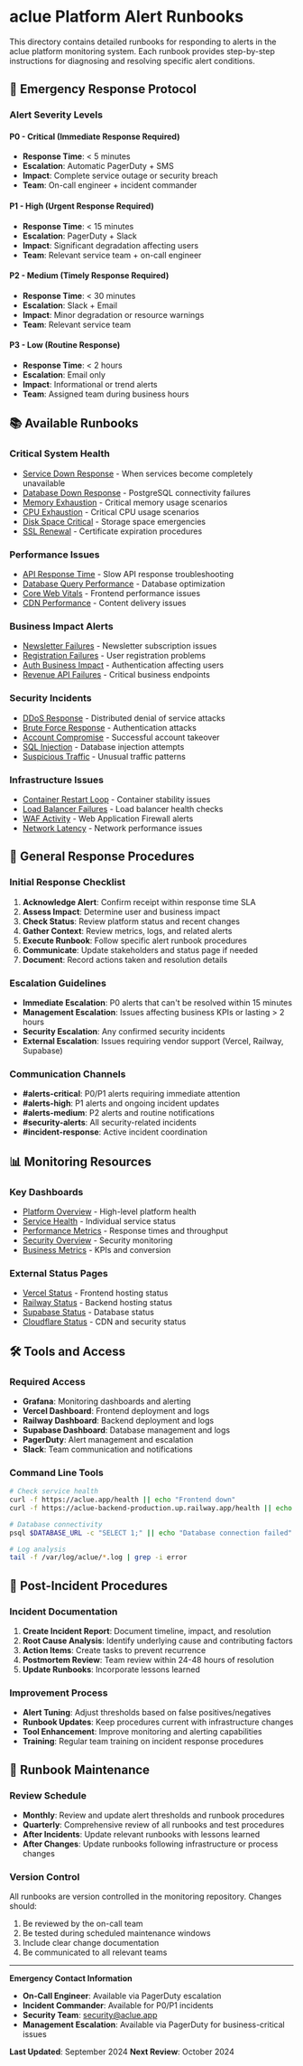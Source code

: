 # aclue Platform Alert Runbooks

This directory contains detailed runbooks for responding to alerts in the aclue platform monitoring system. Each runbook provides step-by-step instructions for diagnosing and resolving specific alert conditions.

## 🚨 Emergency Response Protocol

### Alert Severity Levels

#### P0 - Critical (Immediate Response Required)
- **Response Time**: < 5 minutes
- **Escalation**: Automatic PagerDuty + SMS
- **Impact**: Complete service outage or security breach
- **Team**: On-call engineer + incident commander

#### P1 - High (Urgent Response Required)  
- **Response Time**: < 15 minutes
- **Escalation**: PagerDuty + Slack
- **Impact**: Significant degradation affecting users
- **Team**: Relevant service team + on-call engineer

#### P2 - Medium (Timely Response Required)
- **Response Time**: < 30 minutes
- **Escalation**: Slack + Email
- **Impact**: Minor degradation or resource warnings
- **Team**: Relevant service team

#### P3 - Low (Routine Response)
- **Response Time**: < 2 hours
- **Escalation**: Email only
- **Impact**: Informational or trend alerts
- **Team**: Assigned team during business hours

## 📚 Available Runbooks

### Critical System Health
- [Service Down Response](./service-down.md) - When services become completely unavailable
- [Database Down Response](./database-down.md) - PostgreSQL connectivity failures
- [Memory Exhaustion](./memory-exhaustion.md) - Critical memory usage scenarios
- [CPU Exhaustion](./cpu-exhaustion.md) - Critical CPU usage scenarios
- [Disk Space Critical](./disk-space-critical.md) - Storage space emergencies
- [SSL Renewal](./ssl-renewal.md) - Certificate expiration procedures

### Performance Issues
- [API Response Time](./api-response-time.md) - Slow API response troubleshooting
- [Database Query Performance](./database-query-performance.md) - Database optimization
- [Core Web Vitals](./core-web-vitals-lcp.md) - Frontend performance issues
- [CDN Performance](./cdn-performance.md) - Content delivery issues

### Business Impact Alerts
- [Newsletter Failures](./newsletter-failures.md) - Newsletter subscription issues
- [Registration Failures](./registration-failures.md) - User registration problems
- [Auth Business Impact](./auth-business-impact.md) - Authentication affecting users
- [Revenue API Failures](./revenue-api-failures.md) - Critical business endpoints

### Security Incidents
- [DDoS Response](./ddos-response.md) - Distributed denial of service attacks
- [Brute Force Response](./brute-force-response.md) - Authentication attacks
- [Account Compromise](./account-compromise.md) - Successful account takeover
- [SQL Injection](./sql-injection.md) - Database injection attempts
- [Suspicious Traffic](./suspicious-traffic.md) - Unusual traffic patterns

### Infrastructure Issues
- [Container Restart Loop](./container-restart-loop.md) - Container stability issues
- [Load Balancer Failures](./health-check-failure.md) - Load balancer health checks
- [WAF Activity](./waf-activity.md) - Web Application Firewall alerts
- [Network Latency](./network-latency.md) - Network performance issues

## 🔧 General Response Procedures

### Initial Response Checklist
1. **Acknowledge Alert**: Confirm receipt within response time SLA
2. **Assess Impact**: Determine user and business impact
3. **Check Status**: Review platform status and recent changes
4. **Gather Context**: Review metrics, logs, and related alerts
5. **Execute Runbook**: Follow specific alert runbook procedures
6. **Communicate**: Update stakeholders and status page if needed
7. **Document**: Record actions taken and resolution details

### Escalation Guidelines
- **Immediate Escalation**: P0 alerts that can't be resolved within 15 minutes
- **Management Escalation**: Issues affecting business KPIs or lasting > 2 hours
- **Security Escalation**: Any confirmed security incidents
- **External Escalation**: Issues requiring vendor support (Vercel, Railway, Supabase)

### Communication Channels
- **#alerts-critical**: P0/P1 alerts requiring immediate attention
- **#alerts-high**: P1 alerts and ongoing incident updates  
- **#alerts-medium**: P2 alerts and routine notifications
- **#security-alerts**: All security-related incidents
- **#incident-response**: Active incident coordination

## 📊 Monitoring Resources

### Key Dashboards
- [Platform Overview](https://grafana.aclue.app/d/platform-overview) - High-level platform health
- [Service Health](https://grafana.aclue.app/d/service-health) - Individual service status
- [Performance Metrics](https://grafana.aclue.app/d/performance) - Response times and throughput
- [Security Overview](https://grafana.aclue.app/d/security-overview) - Security monitoring
- [Business Metrics](https://grafana.aclue.app/d/business-metrics) - KPIs and conversion

### External Status Pages
- [Vercel Status](https://www.vercel-status.com/) - Frontend hosting status
- [Railway Status](https://railway.app/status) - Backend hosting status  
- [Supabase Status](https://status.supabase.com/) - Database status
- [Cloudflare Status](https://www.cloudflarestatus.com/) - CDN and security status

## 🛠️ Tools and Access

### Required Access
- **Grafana**: Monitoring dashboards and alerting
- **Vercel Dashboard**: Frontend deployment and logs
- **Railway Dashboard**: Backend deployment and logs
- **Supabase Dashboard**: Database management and logs
- **PagerDuty**: Alert management and escalation
- **Slack**: Team communication and notifications

### Command Line Tools
```bash
# Check service health
curl -f https://aclue.app/health || echo "Frontend down"
curl -f https://aclue-backend-production.up.railway.app/health || echo "Backend down"

# Database connectivity
psql $DATABASE_URL -c "SELECT 1;" || echo "Database connection failed"

# Log analysis
tail -f /var/log/aclue/*.log | grep -i error
```

## 📝 Post-Incident Procedures

### Incident Documentation
1. **Create Incident Report**: Document timeline, impact, and resolution
2. **Root Cause Analysis**: Identify underlying cause and contributing factors
3. **Action Items**: Create tasks to prevent recurrence
4. **Postmortem Review**: Team review within 24-48 hours of resolution
5. **Update Runbooks**: Incorporate lessons learned

### Improvement Process
- **Alert Tuning**: Adjust thresholds based on false positives/negatives
- **Runbook Updates**: Keep procedures current with infrastructure changes
- **Tool Enhancement**: Improve monitoring and alerting capabilities
- **Training**: Regular team training on incident response procedures

## 🔄 Runbook Maintenance

### Review Schedule
- **Monthly**: Review and update alert thresholds and runbook procedures
- **Quarterly**: Comprehensive review of all runbooks and test procedures
- **After Incidents**: Update relevant runbooks with lessons learned
- **After Changes**: Update runbooks following infrastructure or process changes

### Version Control
All runbooks are version controlled in the monitoring repository. Changes should:
1. Be reviewed by the on-call team
2. Be tested during scheduled maintenance windows
3. Include clear change documentation
4. Be communicated to all relevant teams

---

**Emergency Contact Information**
- **On-Call Engineer**: Available via PagerDuty escalation
- **Incident Commander**: Available for P0/P1 incidents
- **Security Team**: security@aclue.app
- **Management Escalation**: Available via PagerDuty for business-critical issues

**Last Updated**: September 2024
**Next Review**: October 2024